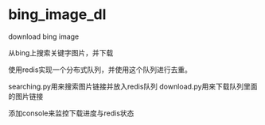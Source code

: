 # bing_image_dl
download bing image

从bing上搜索关键字图片，并下载

使用redis实现一个分布式队列，并使用这个队列进行去重。

searching.py用来搜索图片链接并放入redis队列
download.py用来下载队列里面的图片链接

添加console来监控下载进度与redis状态